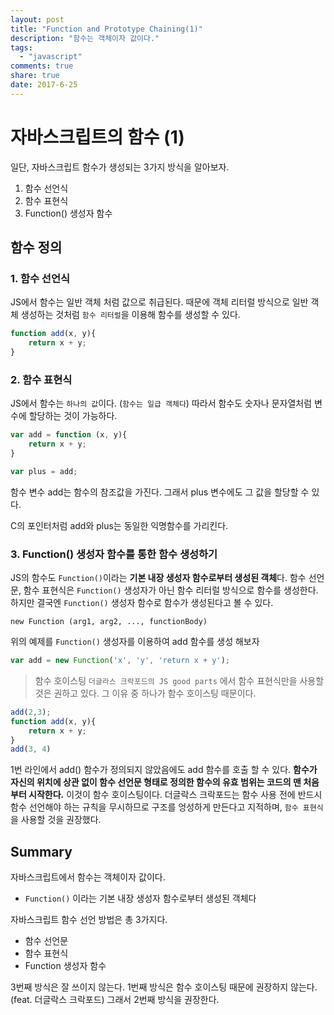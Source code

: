```yaml
---
layout: post
title: "Function and Prototype Chaining(1)"
description: "함수는 객체이자 값이다."
tags:
  - "javascript"
comments: true
share: true
date: 2017-6-25
---
```


# 자바스크립트의 함수 (1)

일단, 자바스크립트 함수가 생성되는 3가지 방식을 알아보자.

1. 함수 선언식
2. 함수 표현식
3. Function() 생성자 함수

## 함수 정의

### 1. 함수 선언식

JS에서 함수는 일반 객체 처럼 값으로 취급된다. 때문에 객체 리터럴 방식으로 일반 객체 생성하는 것처럼 `함수 리터럴`을 이용해 함수를 생성할 수 있다.

```javascript
function add(x, y){
	return x + y;
}
```

### 2. 함수 표현식

JS에서 함수는 `하나의 값`이다. (`함수는 일급 객체다`) 따라서 함수도 숫자나 문자열처럼 변수에 할당하는 것이 가능하다.

```javascript
var add = function (x, y){
	return x + y;
}

var plus = add;
```

함수 변수 add는 함수의 참조값을 가진다. 그래서 plus 변수에도 그 값을 할당할 수 있다.

C의 포인터처럼 add와 plus는 동일한 익명함수를 가리킨다.

### 3. Function() 생성자 함수를 통한 함수 생성하기

JS의 함수도 `Function()`이라는 **기본 내장 생성자 함수로부터 생성된 객체**다.
함수 선언문, 함수 표현식은 `Function()` 생성자가 아닌 함수 리터럴 방식으로 함수를 생성한다. 하지만 결국엔 `Function()` 생성자 함수로 함수가 생성된다고 볼 수 있다.

```
new Function (arg1, arg2, ..., functionBody)
```

위의 예제를 `Function()` 생성자를 이용하여 add 함수를 생성 해보자

```javascript
var add = new Function('x', 'y', 'return x + y');
```

> 함수 호이스팅
`더글라스 크락포드의 JS good parts` 에서 함수 표현식만을 사용할 것은 권하고 있다. 그 이유 중 하나가 함수 호이스팅 때문이다.
```javascript
add(2,3);
function add(x, y){
	return x + y;
}
add(3, 4)
```
1번 라인에서 add() 함수가 정의되지 않았음에도 add 함수를 호출 할 수 있다. **함수가 자신의 위치에 상관 없이 함수 선언문 형태로 정의한 함수의 유효 범위는 코드의 맨 처음부터 시작한다.** 이것이 함수 호이스팅이다.
더글락스 크락포드는 함수 사용 전에 반드시 함수 선언해야 하는 규칙을 무시하므로 구조를 엉성하게 만든다고 지적하며, `함수 표현식`을 사용할 것을 권장했다.


## Summary
자바스크립트에서 함수는 객체이자 값이다.
- `Function()` 이라는 기본 내장 생성자 함수로부터 생성된 객체다

자바스크립트 함수 선언 방법은 총 3가지다.
- 함수 선언문
- 함수 표현식
- Function 생성자 함수

3번째 방식은 잘 쓰이지 않는다.
1번째 방식은 함수 호이스팅 때문에 권장하지 않는다.(feat. 더글락스 크락포드)
그래서 2번째 방식을 권장한다.
